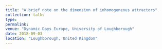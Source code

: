 ```yaml
---
title: "A brief note on the dimension of inhomogeneous attractors"
collection: talks
type:
permalink:
venue: "Dynamic Days Europe, University of Loughborough"
date: 2018-09-03
location: "Loughborough, United Kingdom"
---
```

